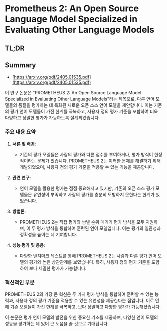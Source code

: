 # Prometheus 2: An Open Source Language Model Specialized in Evaluating Other Language Models
## TL;DR
## Summary
- [https://arxiv.org/pdf/2405.01535.pdf](https://arxiv.org/pdf/2405.01535.pdf)

이 연구 논문은 "PROMETHEUS 2: An Open Source Language Model Specialized in Evaluating Other Language Models"라는 제목으로, 다른 언어 모델들의 품질을 평가하는 데 특화된 새로운 오픈 소스 언어 모델을 제안합니다. 이는 기존의 평가 언어 모델들이 가진 한계를 극복하고, 사용자 정의 평가 기준을 포함하여 더욱 다양하고 정밀한 평가가 가능하도록 설계되었습니다.

### 주요 내용 요약

1. **서론 및 배경**:
   - 기존의 평가 모델들은 사람의 평가와 다른 점수를 부여하거나, 평가 방식이 한정적이라는 문제가 있습니다. PROMETHEUS 2는 이러한 문제를 해결하기 위해 개발되었으며, 사용자 정의 평가 기준을 적용할 수 있는 기능을 제공합니다.

2. **관련 연구**:
   - 언어 모델을 활용한 평가는 점점 중요해지고 있지만, 기존의 오픈 소스 평가 모델들은 유연성이 부족하고 사람의 평가를 충분히 모방하지 못한다는 한계가 있었습니다.

3. **방법론**:
   - PROMETHEUS 2는 직접 평가와 쌍별 순위 매기기 평가 방식을 모두 지원하며, 이 두 평가 방식을 통합하여 훈련된 언어 모델입니다. 이는 평가의 일관성과 정확성을 높이는 데 기여합니다.

4. **성능 평가 및 응용**:
   - 다양한 벤치마크 테스트를 통해 PROMETHEUS 2는 사람과 다른 평가 언어 모델의 평가와 높은 상관관계를 보였습니다. 특히, 사용자 정의 평가 기준을 포함하여 보다 세밀한 평가가 가능합니다.

### 혁신적인 부분
PROMETHEUS 2의 가장 큰 혁신은 두 가지 평가 방식을 통합하여 훈련할 수 있는 능력과, 사용자 정의 평가 기준을 적용할 수 있는 유연성을 제공한다는 점입니다. 이로 인해 기존 모델들이 가진 한계를 극복하고, 보다 정밀하고 다양한 평가가 가능해졌습니다.

이 논문은 평가 언어 모델의 발전을 위한 중요한 기초를 제공하며, 다양한 언어 모델의 성능을 평가하는 데 있어 큰 도움을 줄 것으로 기대됩니다.